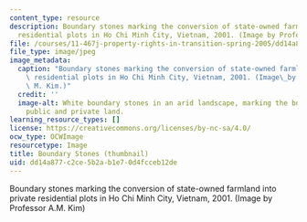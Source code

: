 ```yaml
---
content_type: resource
description: Boundary stones marking the conversion of state-owned farmland into private
  residential plots in Ho Chi Minh City, Vietnam, 2001. (Image by Professor A.M. Kim)
file: /courses/11-467j-property-rights-in-transition-spring-2005/dd14a877c2ce5b2ab1e70d4fcceb12de_11-467js05-th.jpg
file_type: image/jpeg
image_metadata:
  caption: "Boundary stones marking the conversion of state-owned farmland into private\
    \ residential plots in Ho Chi Minh City, Vietnam, 2001. (Image\_by Prof. Annette\
    \ M. Kim.)"
  credit: ''
  image-alt: White boundary stones in an arid landscape, marking the boundary between
    public and private land.
learning_resource_types: []
license: https://creativecommons.org/licenses/by-nc-sa/4.0/
ocw_type: OCWImage
resourcetype: Image
title: Boundary Stones (thumbnail)
uid: dd14a877-c2ce-5b2a-b1e7-0d4fcceb12de
---
```

Boundary stones marking the conversion of state-owned farmland into private residential plots in Ho Chi Minh City, Vietnam, 2001. (Image by Professor A.M. Kim)